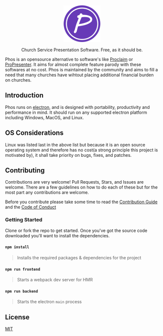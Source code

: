 <p align="center">
    <img height="120" src="misc/img/app-icon.png"> 
</p>

<p align="center">Church Service Presentation Software. Free, as it should be.</p>

Phos is an opensource alternative to software's like [Proclaim](https://proclaim.faithlife.com/)
or [ProPresenter](https://renewedvision.com/propresenter/).
It aims for almost complete feature parody with these softwares at no cost. Phos is maintained by
the community and aims to fill a need that many churches have wihtout placing additional
financial burden on churches.

## Introduction

Phos runs on [electron](https://electronjs.org/), and is designed with portability,
productivity and performance in mind. It should run on any supported electron platform
including Windows, MacOS, and Linux.

## OS Considerations

Linux was listed last in the above list but because it is an open source operating system and
therefore has no cost(a strong principle this project is motivated by), it shall take priority
on bugs, fixes, and patches.

## Contributing

Contributions are very welcome! Pull Requests, Stars, and Issues are welcome. There are a few
guidelines on how to do each of these but for the most part any contributions are welcome.

Before you contribute please take some time to read the [Contribution Guide](CONTRIBUTING.md) and the [Code of Conduct](CODE_OF_CONDUCT.md)

### Getting Started

Clone or fork the repo to get started. Once you've got the source code downloaded you'll want
to install the dependencies.

#### `npm install`

> Installs the required packages & dependencies for the project

#### `npm run frontend`

> Starts a webpack dev server for HMR

#### `npm run backend`

> Starts the electron `main` process

## License

[MIT](LICENSE)
